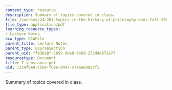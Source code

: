 ```yaml
---
content_type: resource
description: Summary of topics covered in class.
file: /courses/24-201-topics-in-the-history-of-philosophy-kant-fall-2005/72c4f0e0c50ef09ed447c7eaa6909cf1_7_substance.pdf
file_type: application/pdf
learning_resource_types:
- Lecture Notes
ocw_type: OCWFile
parent_title: Lecture Notes
parent_type: CourseSection
parent_uid: f7038a8f-2b52-6de0-9b69-252d4e671a7f
resourcetype: Document
title: 7_substance.pdf
uid: 72c4f0e0-c50e-f09e-d447-c7eaa6909cf1
---
```

Summary of topics covered in class.

